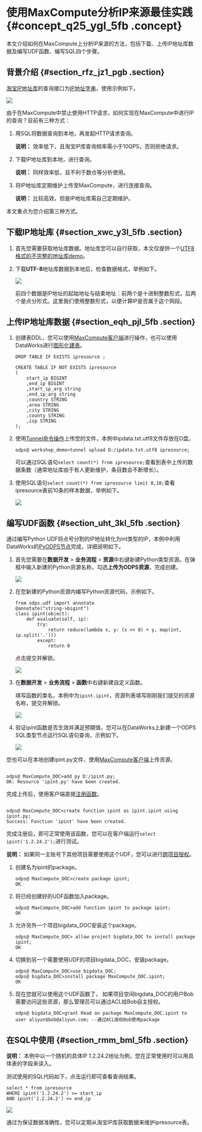 # 使用MaxCompute分析IP来源最佳实践 {#concept_q25_ygl_5fb .concept}

本文介绍如何在MaxCompute上分析IP来源的方法，包括下载、上传IP地址库数据及编写UDF函数、编写SQL四个步骤。

## 背景介绍 {#section_rfz_jz1_pgb .section}

[淘宝IP地址库](http://ip.taobao.com/)的查询接口为[IP地址字串](http://ip.taobao.com/service/getIpInfo.php?ip=[ip%E5%9C%B0%E5%9D%80%E5%AD%97%E4%B8%B2])，使用示例如下。

![](http://static-aliyun-doc.oss-cn-hangzhou.aliyuncs.com/assets/img/63437/155071432131905_zh-CN.png)

由于在MaxCompute中禁止使用HTTP请求，如何实现在MaxCompute中进行IP的查询？目前有三种方式：

1.  用SQL将数据查询到本地，再发起HTTP请求查询。

    **说明：** 效率低下，且淘宝IP库查询频率需小于10QPS，否则拒绝请求。

2.  下载IP地址库到本地，进行查询。

    **说明：** 同样效率低，且不利于数仓等分析使用。

3.  将IP地址库定期维护上传至MaxCompute，进行连接查询。

    **说明：** 比较高效，但是IP地址库需自己定期维护。


本文重点为您介绍第三种方式。

## 下载IP地址库 {#section_xwc_y3l_5fb .section}

1.  首先您需要获取地址库数据。地址库您可以自行获取，本文仅提供一个[UTF8格式的不完整的地址库demo](http://docs-aliyun.cn-hangzhou.oss.aliyun-inc.com/assets/attach/102762/cn_zh/1547530733280/ipdata.txt.utf8)。
2.  下载**UTF-8**地址库数据到本地后，检查数据格式，举例如下。

    ![](http://static-aliyun-doc.oss-cn-hangzhou.aliyuncs.com/assets/img/63437/155071432131907_zh-CN.png)

    前四个数据是IP地址的起始地址与结束地址：前两个是十进制整数形式，后两个是点分形式。这里我们使用整数形式，以便计算IP是否属于这个网段。


## 上传IP地址库数据 {#section_eqh_pjl_5fb .section}

1.  创建表DDL，您可以使用[MaxCompute客户端](../../../../../cn.zh-CN/工具及下载/客户端.md#)进行操作，也可以使用DataWorks进行[图形化建表](../../../../../cn.zh-CN/使用指南/数据开发/表管理.md#)。

    ```
    DROP TABLE IF EXISTS ipresource ;
    
    CREATE TABLE IF NOT EXISTS ipresource 
    (
        start_ip BIGINT
        ,end_ip BIGINT
        ,start_ip_arg string
        ,end_ip_arg string
        ,country STRING
        ,area STRING
        ,city STRING
        ,county STRING
        ,isp STRING
    );
    ```

2.  使用[Tunnel命令操作](../../../../../cn.zh-CN/用户指南/数据上传下载/Tunnel命令操作.md#)上传您的文件，本例中ipdata.txt.utf8文件存放在D盘。

    ```
    odps@ workshop_demo>tunnel upload D:/ipdata.txt.utf8 ipresource;
    ```

    可以通过SQL语句`select count(*) from ipresource;`查看到表中上传的数据条数（通常地址库由于有人更新维护，条目数会不断增长）。

3.  使用SQL语句`select count(*) from ipresource limit 0,10;`查看ipresource表前10条的样本数据，举例如下。

    ![](http://static-aliyun-doc.oss-cn-hangzhou.aliyuncs.com/assets/img/63437/155071432131909_zh-CN.png)


## 编写UDF函数 {#section_uht_3kl_5fb .section}

通过编写Python UDF将点号分割的IP地址转化为int类型的IP，本例中利用DataWorks的[PyODPS节点](../../../../../cn.zh-CN/最佳实践/数据开发/在PyODPS任务中调用第三方包.md#)完成，详细说明如下。

1.  首先您需要在**数据开发** \> **业务流程** \> **资源**中右键新建Python类型资源。在弹框中输入新建的Python资源名称，勾选**上传为ODPS资源**，完成创建。

    ![](http://static-aliyun-doc.oss-cn-hangzhou.aliyuncs.com/assets/img/63437/155071432131910_zh-CN.png)

2.  在您新建的Python资源内编写Python资源代码，示例如下。

    ```
    from odps.udf import annotate
    @annotate("string->bigint")
    class ipint(object):
    	def evaluate(self, ip):
    		try:
    			return reduce(lambda x, y: (x << 8) + y, map(int, ip.split('.')))
    		except:
    			return 0
    ```

    点击提交并解锁。

    ![](http://static-aliyun-doc.oss-cn-hangzhou.aliyuncs.com/assets/img/63437/155071432131911_zh-CN.png)

3.  在**数据开发** \> **业务流程** \> **函数**中右键新建自定义函数。

    填写函数的类名，本例中为`ipint.ipint`，资源列表填写刚刚我们提交的资源名称，提交并解锁。

    ![](http://static-aliyun-doc.oss-cn-hangzhou.aliyuncs.com/assets/img/63437/155071432131913_zh-CN.png)

4.  验证ipint函数是否生效并满足预期值，您可以在DataWorks上新建一个ODPS SQL类型节点运行SQL语句查询，示例如下。

    ![](http://static-aliyun-doc.oss-cn-hangzhou.aliyuncs.com/assets/img/63437/155071432131914_zh-CN.png)


您也可以在本地创建ipint.py文件，使用[MaxCompute客户端](../../../../../cn.zh-CN/工具及下载/客户端.md#)上传资源。

```

odps@ MaxCompute_DOC>add py D:/ipint.py;
OK: Resource 'ipint.py' have been created.

```

完成上传后，使用客户端直接[注册函数](../../../../../cn.zh-CN/用户指南/常用命令/函数操作.md#)。

```

odps@ MaxCompute_DOC>create function ipint as ipint.ipint using ipint.py;
Success: Function 'ipint' have been created.

```

完成注册后，即可正常使用该函数，您可以在客户端运行`select ipint('1.2.24.2');`进行测试。

**说明：** 如果同一主账号下其他项目需要使用这个UDF，您可以进行[跨项目授权](../../../../../cn.zh-CN/安全指南/安全功能详解/跨项目空间的资源分享/基于Package的跨项目空间的资源分享.md#)。

1.  创建名为ipint的package。

    ```
    odps@ MaxCompute_DOC>create package ipint;
    OK
    ```

2.  将已经创建好的UDF函数加入package。

    ```
    odps@ MaxCompute_DOC>add function ipint to package ipint;
    OK
    ```

3.  允许另外一个项目bigdata\_DOC安装这个package。

    ```
    odps@ MaxCompute_DOC> allow project bigdata_DOC to install package ipint;
    OK
    ```

4.  切换到另一个需要使用UDF的项目bigdata\_DOC，安装package。

    ```
    odps@ MaxCompute_DOC>use bigdata_DOC;
    odps@ bigdata_DOC>install package MaxCompute_DOC.ipint;
    OK
    ```

5.  现在您就可以使用这个UDF函数了， 如果项目空间bigdata\_DOC的用户Bob需要访问这些资源，那么管理员可以通过ACL给Bob自主授权。

    ```
    odps@ bigdata_DOC>grant Read on package MaxCompute_DOC.ipint to user aliyun$bob@aliyun.com; --通过ACL授权Bob使用package
    ```


## 在SQL中使用 {#section_rmm_bml_5fb .section}

**说明：** 本例中以一个随机的具体IP 1.2.24.2地址为例，您在正常使用时可以用具体表的字段来读入。

测试使用的SQL代码如下，点击运行即可查看查询结果。

```
select * from ipresource
WHERE ipint('1.2.24.2') >= start_ip
AND ipint('1.2.24.2') <= end_ip
```

![](http://static-aliyun-doc.oss-cn-hangzhou.aliyuncs.com/assets/img/63437/155071432131915_zh-CN.png)

通过为保证数据准确性，您可以定期从淘宝IP库获取数据来维护ipresource表。

